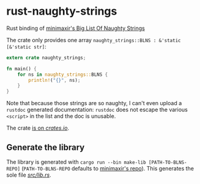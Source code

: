 # rust-naughty-strings
Rust binding of [minimaxir's Big List Of Naughty
Strings](https://github.com/minimaxir/big-list-of-naughty-strings)

The crate only provides one array `naughty_strings::BLNS : &'static [&'static str]`:
```rust
extern crate naughty_strings;

fn main() {
    for ns in naughty_strings::BLNS {
        println!("{}", ns);
    }
}

```

Note that because those strings are so naughty, I can't even upload a `rustdoc`
generated documentation: `rustdoc` does not escape the various `<script>` in
the list and the doc is unusable.

The crate [is on *crates.io*](https://crates.io/crates/naughty-strings).

## Generate the library
The library is generated with `cargo run --bin make-lib [PATH-TO-BLNS-REPO]`
(`PATH-TO-BLNS-REPO` defaults to
[minimaxir's repo](https://github.com/minimaxir/big-list-of-naughty-strings.git)).
This generates the sole file [*src/lib.rs*](src/lib.rs).
